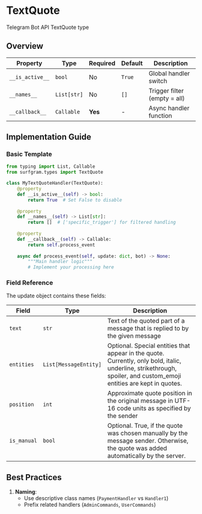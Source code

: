 # TextQuote

Telegram Bot API TextQuote type

## Overview

| Property        | Type               | Required | Default | Description                              |
|-----------------|--------------------|----------|---------|------------------------------------------|
| `__is_active__` | `bool`             | No       | `True`  | Global handler switch                   |
| `__names__`     | `List[str]`        | No       | `[]`    | Trigger filter (empty = all)            |
| `__callback__`  | `Callable`         | **Yes**  | -       | Async handler function                  |

## Implementation Guide

### Basic Template

```python
from typing import List, Callable
from surfgram.types import TextQuote

class MyTextQuoteHandler(TextQuote):    
    @property
    def __is_active__(self) -> bool:
        return True  # Set False to disable
        
    @property
    def __names__(self) -> List[str]:
        return []  # ['specific_trigger'] for filtered handling
        
    @property
    def __callback__(self) -> Callable:
        return self.process_event
        
    async def process_event(self, update: dict, bot) -> None:
        """Main handler logic"""
        # Implement your processing here
```

### Field Reference

The update object contains these fields:

| Field          | Type              | Description                     |
|----------------|-------------------|---------------------------------|
| `text` | `str` | Text of the quoted part of a message that is replied to by the given message |
| `entities` | `List[MessageEntity]` | Optional. Special entities that appear in the quote. Currently, only bold, italic, underline, strikethrough, spoiler, and custom_emoji entities are kept in quotes. |
| `position` | `int` | Approximate quote position in the original message in UTF-16 code units as specified by the sender |
| `is_manual` | `bool` | Optional. True, if the quote was chosen manually by the message sender. Otherwise, the quote was added automatically by the server. |

## Best Practices

1. **Naming**: 
   - Use descriptive class names (`PaymentHandler` vs `Handler1`)
   - Prefix related handlers (`AdminCommands`, `UserCommands`)
